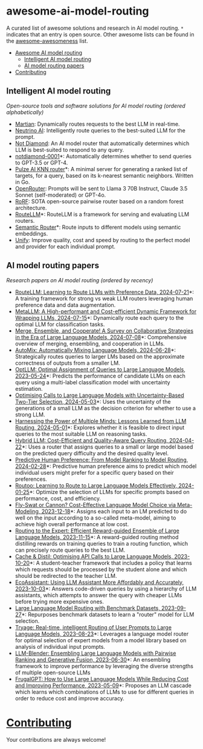 # awesome-ai-model-routing
A curated list of awesome solutions and research in AI model routing. `*` indicates that an entry is open source. Other awesome lists can be found in the [awesome-awesomeness](https://github.com/bayandin/awesome-awesomeness) list.

- [Awesome AI model routing](#awesome-ai-model-routing)
    - [Intelligent AI model routing](#intelligent-ai-model-routing)
    - [AI model routing papers](#ai-model-routing-papers)
- [Contributing](#contributing)

## Intelligent AI model routing

*Open-source tools and software solutions for AI model routing (ordered alphabetically)*

- [Martian](https://www.withmartian.com/): Dynamically routes requests to the best LLM in real-time.
- [Neutrino AI](https://www.neutrinoapp.com/): Intelligently route queries to the best-suited LLM for the prompt.
- [Not Diamond](https://www.notdiamond.ai/): An AI model router that automatically determines which LLM is best-suited to respond to any query.
- [notdiamond-0001](https://huggingface.co/notdiamond/notdiamond-0001)*: Automatically determines whether to send queries to GPT-3.5 or GPT-4.
- [Pulze AI KNN router](https://github.com/pulzeai-oss/knn-router)*: A minimal server for generating a ranked list of targets, for a query, based on its k-nearest semantic neighbors. Written in Go.
- [OpenRouter](https://openrouter.ai/models/openrouter/auto): Prompts will be sent to Llama 3 70B Instruct, Claude 3.5 Sonnet (self-moderated) or GPT-4o.
- [RoRF](https://www.notdiamond.ai/blog/rorf): SOTA open-source pairwise router based on a random forest architecture.
- [RouteLLM](https://github.com/lm-sys/RouteLLM/tree/main)*: RouteLLM is a framework for serving and evaluating LLM routers.
- [Semantic Router](https://github.com/aurelio-labs/semantic-router)*: Route inputs to different models using semantic embeddings.
- [Unify](https://unify.ai/): Improve quality, cost and speed by routing to the perfect model and provider for each individual prompt.

## AI model routing papers

*Research papers on AI model routing (ordered by recency)*

- [RouteLLM: Learning to Route LLMs with Preference Data, 2024-07-21](https://arxiv.org/abs/2406.18665)*: A training framework for strong vs weak LLM routers leveraging human preference data and data augmentation.
- [MetaLLM: A High-performant and Cost-efficient Dynamic Framework for Wrapping LLMs, 2024-07-15](https://arxiv.org/abs/2407.10834)*: Dynamically route each query to the optimal LLM for classification tasks.
- [Merge, Ensemble, and Cooperate! A Survey on Collaborative Strategies in the Era of Large Language Models, 2024-07-08](https://arxiv.org/abs/2407.06089)*: Comprehensive overview of merging, ensembling, and cooperation in LLMs.
- [AutoMix: Automatically Mixing Language Models, 2024-06-28](https://arxiv.org/abs/2310.12963)*: Strategically routes queries to larger LMs based on the approximate correctness of outputs from a smaller LM.
- [OptLLM: Optimal Assignment of Queries to Large Language Models, 2023-05-24](https://arxiv.org/abs/2405.15130)*: Predicts the performance of candidate LLMs on each query using a multi-label classification model with uncertainty estimation.
- [Optimising Calls to Large Language Models with Uncertainty-Based Two-Tier Selection, 2024-05-03](https://arxiv.org/abs/2405.02134)*: Uses the uncertainty of the generations of a small LLM as the decision criterion for whether to use a strong LLM.
- [Harnessing the Power of Multiple Minds: Lessons Learned from LLM Routing, 2024-05-01](https://arxiv.org/abs/2405.00467)*: Explores whether it is feasible to direct input queries to the most suitable LLM on reasoning tasks.
- [Hybrid LLM: Cost-Efficient and Quality-Aware Query Routing, 2024-04-22](https://arxiv.org/abs/2404.14618)*: Uses a router that assigns queries to a small or large model based on the predicted query difficulty and the desired quality level.
- [Predictive Human Preference: From Model Ranking to Model Routing, 2024-02-28](https://huyenchip.com/2024/02/28/predictive-human-preference.html)*: Predictive human preference aims to predict which model individual users might prefer for a specific query based on their preferences.
- [Routoo: Learning to Route to Large Language Models Effectively, 2024-01-25](https://arxiv.org/abs/2401.13979)*: Optimize the selection of LLMs for specific prompts based on performance, cost, and efficiency.
- [Fly-Swat or Cannon? Cost-Effective Language Model Choice via Meta-Modeling, 2023-12-18](https://arxiv.org/abs/2308.06077)*: Assigns each input to an LM predicted to do well on the input according to a so-called meta-model, aiming to achieve high overall performance at low cost.
- [Routing to the Expert: Efficient Reward-guided Ensemble of Large Language Models, 2023-11-15](https://arxiv.org/abs/2311.08692)*: A reward-guided routing method distilling rewards on training queries to train a routing function, which can precisely route queries to the best LLM.
- [Cache & Distil: Optimising API Calls to Large Language Models, 2023-10-20](https://arxiv.org/abs/2310.13561)*: A student-teacher framework that includes a policy that learns which requests should be processed by the student alone and which should be redirected to the teacher LLM.
- [EcoAssistant: Using LLM Assistant More Affordably and Accurately, 2023-10-03](https://arxiv.org/abs/2310.03046)*: Answers code-driven queries by using a hierarchy of LLM assistants, which attempts to answer the query with cheaper LLMs before trying more expensive ones.
- [Large Language Model Routing with Benchmark Datasets, 2023-09-27](https://arxiv.org/abs/2309.15789)*: Repurposes benchmark datasets to learn a "router" model for LLM selection.
- [Tryage: Real-time, intelligent Routing of User Prompts to Large Language Models, 2023-08-23](https://arxiv.org/abs/2308.11601)*: Leverages a language model router for optimal selection of expert models from a model library based on analysis of individual input prompts.
- [LLM-Blender: Ensembling Large Language Models with Pairwise Ranking and Generative Fusion, 2023-06-30](https://arxiv.org/abs/2306.02561)*: An ensembling framework to improve performance by leveraging the diverse strengths of multiple open-source LLMs
- [FrugalGPT: How to Use Large Language Models While Reducing Cost and Improving Performance, 2023-05-09](https://arxiv.org/abs/2305.05176)*: Proposes an LLM cascade which learns which combinations of LLMs to use for different queries in order to reduce cost and improve accuracy.

# [Contributing](https://github.com/Not-Diamond/awesome-ai-model-routing/blob/main/CONTRIBUTING.md)

Your contributions are always welcome!